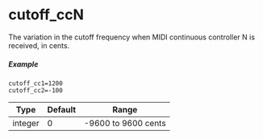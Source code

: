 # cutoff_ccN

The variation in the cutoff frequency
when MIDI continuous controller N is received, in cents.

##### Example

```
cutoff_cc1=1200
cutoff_cc2=-100
```

| Type    | Default | Range               |
| ---     | ---     | ---                 |
| integer | 0       | -9600 to 9600 cents |
